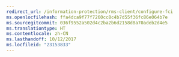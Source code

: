```yaml
---
redirect_url: /information-protection/rms-client/configure-fci
ms.openlocfilehash: ffa4dca9f77f7260cc8c4b7d55f36fc86e064b7e
ms.sourcegitcommit: 036f9552a502d4c2ba2b6d2158d8a70adeb2d4e5
ms.translationtype: HT
ms.contentlocale: zh-CN
ms.lasthandoff: 10/12/2017
ms.locfileid: "23153833"
---
```

